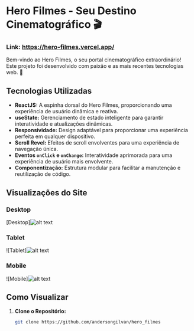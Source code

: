 # Hero Filmes - Seu Destino Cinematográfico 🎬

### Link: https://hero-filmes.vercel.app/

Bem-vindo ao Hero Filmes, o seu portal cinematográfico extraordinário! Este projeto foi desenvolvido com paixão e as mais recentes tecnologias web. 🚀

## Tecnologias Utilizadas

- **ReactJS:** A espinha dorsal do Hero Filmes, proporcionando uma experiência de usuário dinâmica e reativa.
- **useState:** Gerenciamento de estado inteligente para garantir interatividade e atualizações dinâmicas.
- **Responsividade:** Design adaptável para proporcionar uma experiência perfeita em qualquer dispositivo.
- **Scroll Revel:** Efeitos de scroll envolventes para uma experiência de navegação única.
- **Eventos `onClick` e `onChange`:** Interatividade aprimorada para uma experiência de usuário mais envolvente.
- **Componentização:** Estrutura modular para facilitar a manutenção e reutilização de código.

## Visualizações do Site

### Desktop

[Desktop]![alt text](image-1.png)

### Tablet

![Tablet]![alt text](image-2.png)

### Mobile

![Mobile]![alt text](image.png)

## Como Visualizar

1. **Clone o Repositório:**
   ```bash
   git clone https://github.com/andersongilvan/hero_filmes
   ```
